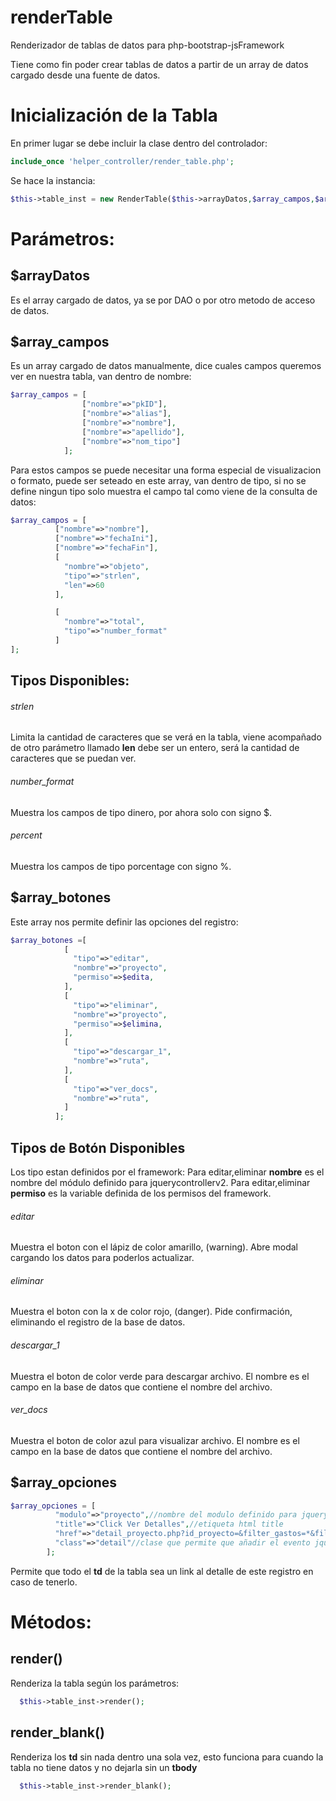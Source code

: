 # renderTable
Renderizador de tablas de datos para php-bootstrap-jsFramework

Tiene como fin poder crear tablas de datos a partir de un array de datos cargado desde una fuente de datos.

# Inicialización de la Tabla

En primer lugar se debe incluir la clase dentro del controlador:

```PHP
include_once 'helper_controller/render_table.php';

```
Se hace la instancia:

```PHP
$this->table_inst = new RenderTable($this->arrayDatos,$array_campos,$array_botones,$array_opciones);

```
# Parámetros:

## $arrayDatos
Es el array cargado de datos, ya se por DAO o por otro metodo de acceso de datos.

## $array_campos
Es un array cargado de datos manualmente, dice cuales campos queremos ver en nuestra tabla, van dentro de nombre:

```PHP
$array_campos = [
    			["nombre"=>"pkID"],
    			["nombre"=>"alias"],
    			["nombre"=>"nombre"],
    			["nombre"=>"apellido"],
    			["nombre"=>"nom_tipo"]
    		];
```
Para estos campos se puede necesitar una forma especial de visualizacion o formato, puede ser seteado en este array, van dentro de tipo, si no se define ningun tipo solo muestra el campo tal como viene de la consulta de datos:

```PHP
$array_campos = [
          ["nombre"=>"nombre"],
          ["nombre"=>"fechaIni"],
          ["nombre"=>"fechaFin"],
          [
            "nombre"=>"objeto",
            "tipo"=>"strlen",
            "len"=>60
          ],

          [
            "nombre"=>"total",
            "tipo"=>"number_format"
          ]
];
```
## Tipos Disponibles:

###### strlen
Limita la cantidad de caracteres que se verá en la tabla, viene acompañado de otro parámetro llamado **len** debe ser un entero, será la cantidad de caracteres que se puedan ver.

###### number_format
Muestra los campos de tipo dinero, por ahora solo con signo $.

###### percent
Muestra los campos de tipo porcentage con signo %.

## $array_botones
Este array nos permite definir las opciones del registro:

```PHP
$array_botones =[
            [
              "tipo"=>"editar",
              "nombre"=>"proyecto",
              "permiso"=>$edita,
            ],
            [
              "tipo"=>"eliminar",
              "nombre"=>"proyecto",
              "permiso"=>$elimina,
            ],
            [
              "tipo"=>"descargar_1",
              "nombre"=>"ruta",
            ],
            [
              "tipo"=>"ver_docs",
              "nombre"=>"ruta",
            ]
          ];
```
## Tipos de Botón Disponibles
Los tipo estan definidos por el framework:
Para editar,eliminar **nombre** es el nombre del módulo definido para jquerycontrollerv2.
Para editar,eliminar **permiso** es la variable definida de los permisos del framework.

###### editar
Muestra el boton con el lápiz de color amarillo, (warning). Abre modal cargando los datos para poderlos actualizar.
###### eliminar
Muestra el boton con la x de color rojo, (danger). Pide confirmación, eliminando el registro de la base de datos.
###### descargar_1
Muestra el boton de color verde para descargar archivo. El nombre es el campo en la base de datos que contiene el nombre del archivo.
###### ver_docs
Muestra el boton de color azul para visualizar archivo. El nombre es el campo en la base de datos que contiene el nombre del archivo. 

## $array_opciones
```PHP
$array_opciones = [
          "modulo"=>"proyecto",//nombre del modulo definido para jquerycontrollerV2
          "title"=>"Click Ver Detalles",//etiqueta html title
          "href"=>"detail_proyecto.php?id_proyecto=&filter_gastos=*&filter_documentos=*",
          "class"=>"detail"//clase que permite que añadir el evento jquery click
        ];
```
Permite que todo el **td** de la tabla sea un link al detalle de este registro en caso de tenerlo.

# Métodos:

## render()
Renderiza la tabla según los parámetros:

```PHP
  $this->table_inst->render();
```
## render_blank()
Renderiza los **td** sin nada dentro una sola vez, esto funciona para cuando la tabla no tiene datos y no dejarla sin un **tbody**
```PHP
  $this->table_inst->render_blank();
```



